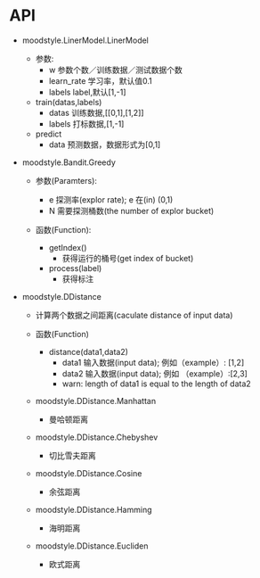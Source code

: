 API
=========

+ moodstyle.LinerModel.LinerModel
    - 参数:
        - w 参数个数／训练数据／测试数据个数
        - learn_rate 学习率，默认值0.1
        - labels label,默认[1,-1] 
    - train(datas,labels)
        - datas 训练数据,[[0,1],[1,2]]
        - labels 打标数据,[1,-1]
    - predict
        - data 预测数据，数据形式为[0,1]


+ moodstyle.Bandit.Greedy 
    
    - 参数(Paramters):
        - e 探测率(explor rate); e 在(in) (0,1)
        - N 需要探测桶数(the number of explor bucket)

    - 函数(Function):
        - getIndex()
            - 获得运行的桶号(get index of bucket)
        - process(label)
            - 获得标注 


+ moodstyle.DDistance
    - 计算两个数据之间距离(caculate distance of input data)
    - 函数(Function)
        - distance(data1,data2)
            - data1 输入数据(input data); 例如（example）: [1,2]
            - data2 输入数据(input data); 例如 （example）:[2,3]
            - warn: length of data1 is equal to the length of data2 
    - moodstyle.DDistance.Manhattan
        - 曼哈顿距离

    - moodstyle.DDistance.Chebyshev
        - 切比雪夫距离
   
    - moodstyle.DDistance.Cosine
        - 余弦距离
    
    - moodstyle.DDistance.Hamming
        - 海明距离
    
    - moodstyle.DDistance.Eucliden
        - 欧式距离 
